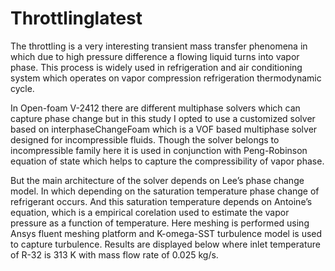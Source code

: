 # Throttlinglatest

The throttling is a very interesting transient mass transfer phenomena in which due to high pressure difference a flowing liquid turns into vapor phase. This process is widely used in refrigeration and air conditioning system which operates on vapor compression refrigeration thermodynamic cycle. 

In Open-foam V-2412 there are different multiphase solvers which can capture phase change but in this study I opted to use a customized solver based on interphaseChangeFoam which is a VOF based multiphase solver designed for incompressible fluids. Though the solver belongs to incompressible family here it is used in conjunction with Peng-Robinson equation of state which helps to capture the compressibility of vapor phase.

But the main architecture of the solver depends on Lee’s phase change model. In which depending on the saturation temperature phase change of refrigerant occurs. And this saturation temperature depends on Antoine’s equation, which is a empirical corelation used to estimate the vapor pressure as a function of temperature. Here meshing is performed using Ansys fluent meshing platform and K-omega-SST turbulence model is used to capture turbulence. Results are displayed below where inlet temperature of R-32 is 313 K with mass flow rate of 0.025 kg/s.  
